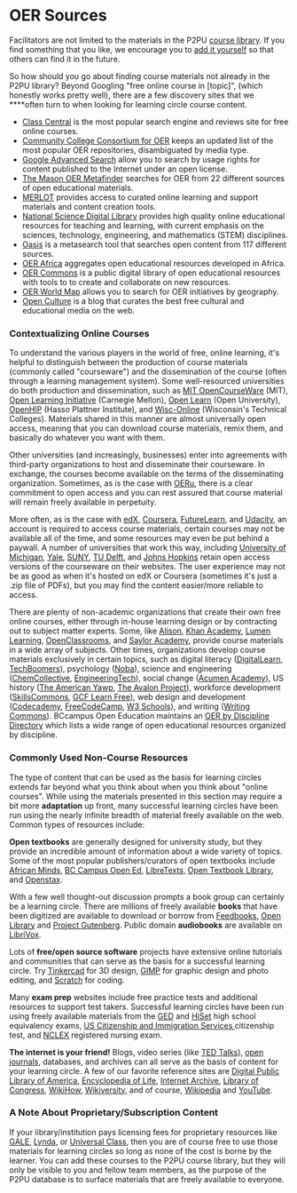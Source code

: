 # OER Sources

Facilitators are not limited to the materials in the P2PU [course library](https://www.p2pu.org/en/courses/). If you find something that you like, we encourage you to [add it yourself](https://learningcircles.p2pu.org/en/course/create/) so that others can find it in the future. 

So how should you go about finding course materials not already in the P2PU library? Beyond Googling "free online course in \[topic\]", \(which honestly works pretty well\), there are a few discovery sites that we ****often turn to when looking for learning circle course content. 

* [Class Central](https://www.class-central.com/) is the most popular search engine and reviews site for free online courses.
* [Community College Consortium for OER](https://www.cccoer.org/learn/find-oer/) keeps an updated list of the most popular OER repositories, disambiguated by media type.
* [Google Advanced Search](http://www.google.com/advanced_search) allow you to search by usage rights for content published to the Internet under an open license. 
* [The Mason OER Metafinder](https://oer.deepwebaccess.com/oer/) searches for OER from 22 different sources of open educational materials.
* [MERLOT](https://www.merlot.org/merlot/) provides access to curated online learning and support materials and content creation tools.
* [National Science Digital Library](https://nsdl.oercommons.org/) provides high quality online educational resources for teaching and learning, with current emphasis on the sciences, technology, engineering, and mathematics \(STEM\) disciplines.
* [Oasis](https://oasis.geneseo.edu/) is a metasearch tool that searches open content from 117 different sources.
* [OER Africa](https://www.oerafrica.org/) aggregates open educational resources developed in Africa. 
* [OER Commons](https://www.oercommons.org/) is a public digital library of open educational resources with tools to to create and collaborate on new resources. 
* [OER World Map](https://oerworldmap.org/) allows you to search for OER initiatives by geography.
* [Open Culture](http://www.openculture.com/freeonlinecourses) is a blog that curates the best free cultural and educational media on the web.

### ​Contextualizing Online Courses

To understand the various players in the world of free, online learning, it's helpful to distinguish between the production of course materials \(commonly called "courseware"\) and the dissemination of the course \(often through a learning management system\). Some well-resourced universities do both production and dissemination, such as [MIT OpenCourseWare](https://ocw.mit.edu/index.htm) \(MIT\), [Open Learning Initiative](https://oli.cmu.edu/) \(Carnegie Mellon\), [Open Learn](https://www.open.edu/openlearn/) \(Open University\), [OpenHIP](https://open.hpi.de/) \(Hasso Plattner Institute\), and [Wisc-Online](https://www.wisc-online.com/) \(Wisconsin's Technical Colleges\). Materials shared in this manner are almost universally open access, meaning that you can download course materials, remix them, and basically do whatever you want with them. 

Other universities \(and increasingly, businesses\) enter into agreements with third-party organizations to host and disseminate their courseware. In exchange, the courses become available on the terms of the disseminating organization. Sometimes, as is the case with [OERu](https://oeru.org/), there is a clear commitment to open access and you can rest assured that course material will remain freely available in perpetuity. 

More often, as is the case with [edX](https://www.edx.org/), [Coursera](https://www.coursera.org/), [FutureLearn](https://www.futurelearn.com/), and [Udacity](https://www.udacity.com/), an account is required to access course materials, certain courses may not be available all of the time, and some resources may even be put behind a paywall.  A number of universities that work this way, including [University of Michigan](https://open.umich.edu/), [Yale](https://oyc.yale.edu/), [SUNY](https://oer.suny.edu/), [TU Delft](https://ocw.tudelft.nl/), and [Johns Hopkins](https://ocw.jhsph.edu/) retain open access versions of the courseware on their websites. The user experience may not be as good as when it's hosted on edX or Coursera \(sometimes it's just a .zip file of PDFs\), but you may find the content easier/more reliable to access.

There are plenty of non-academic organizations that create their own free online courses, either through in-house learning design or by contracting out to subject matter experts. Some, like [Alison](https://alison.com/courses), [Khan Academy](https://www.khanacademy.org/), [Lumen Learning](https://lumenlearning.com/courses/), [OpenClassrooms](https://openclassrooms.com/), and [Saylor Academy](https://www.saylor.org/), provide course materials in a wide array of subjects. Other times, organizations develop course materials exclusively in certain topics, such as digital literacy \([DigitalLearn](https://digitallearn.org/), [TechBoomers](https://techboomers.com/)\), psychology \([Noba](https://nobaproject.com/)\), science and engineering \([ChemCollective](http://www.chemcollective.org/), [EngineeringTech](http://engineertech.org/)\), social change \([Acumen Academy](https://www.plusacumen.org/)\), US history \([The American Yawp](http://www.americanyawp.com/), [The Avalon Project](https://avalon.law.yale.edu/subject_menus/major.asp)\), workforce development \([SkillsCommons](https://www.skillscommons.org/), [GCF Learn Free](https://edu.gcfglobal.org/en/)\), web design and development \([Codecademy](https://www.codecademy.com/), [FreeCodeCamp](https://www.freecodecamp.org/), [W3 Schools](https://www.w3schools.com/)\), and writing \([Writing Commons](https://writingcommons.org/)\). BCcampus Open Education maintains an [OER by Discipline Directory](https://opentextbc.ca/oerdiscipline/) which lists a wide range of open educational resources organized by discipline.

### **Commonly Used Non-Course Resources**

The type of content that can be used as the basis for learning circles extends far beyond what you think about when you think about "online courses". While using the materials presented in this section may require a bit more **adaptation** up front, many successful learning circles have been run using the nearly infinite breadth of material freely available on the web. Common types of resources include:

**Open textbooks** are generally designed for university study, but they provide an incredible amount of information about a wide variety of topics. Some of the most popular publishers/curators of open textbooks include [African Minds](http://www.africanminds.co.za/), [BC Campus Open Ed](https://open.bccampus.ca/), [LibreTexts](https://libretexts.org/), [Open Textbook Library](https://open.umn.edu/opentextbooks/), and [Openstax](https://openstax.org/).

With a few well thought-out discussion prompts a book group can certainly be a learning circle. There are millions of freely available **books** that have been digitized are available to download or borrow from [Feedbooks](http://www.feedbooks.com/publicdomain), [Open Library](https://openlibrary.org/) and [Project Gutenberg](https://www.gutenberg.org/). Public domain **audiobooks** are available on [LibriVox](https://librivox.org/). 

Lots of **free/open source software** projects have extensive online tutorials and communities that can serve as the basis for a successful learning circle. Try [Tinkercad](https://www.tinkercad.com/) for 3D design, [GIMP](https://www.gimp.org/) for graphic design and photo editing, and [Scratch](https://scratch.mit.edu/) for coding.

Many **exam prep** websites include free practice tests and additional resources to support test takers. Successful learning circles have been run using freely available materials from the [GED](https://ged.com/study/free_online_ged_test/) and [HiSet](https://hiset.ets.org/resources/prep/) high school equivalency exams, [US Citizenship and Immigration Services ](https://www.uscis.gov/citizenship)citizenship test, and [NCLEX](https://www.ncsbn.org/nclex-practice-exam.htm) registered nursing exam.

**The internet is your friend!** Blogs, video series \(like [TED Talks](https://www.ted.com/)\), [open journals](https://www.cccoer.org/learn/find-oer/open-journals/), databases, and archives can all serve as the basis of content for your learning circle. A few of our favorite reference sites are [Digital Public Library of America](https://dp.la/), [Encyclopedia of Life](https://eol.org/), [Internet Archive](https://archive.org/), [Library of Congress](https://www.loc.gov/free-to-use/), [WikiHow](https://www.wikihow.com/Main-Page), [Wikiversity](https://en.wikiversity.org/wiki/Wikiversity:Main_Page), and of course, [Wikipedia](https://en.wikipedia.org/wiki/Main_Page) and [YouTube](https://www.youtube.com/).

### **A Note About Proprietary/Subscription Content**

If your library/institution pays licensing fees for proprietary resources like [GALE](https://www.gale.com/c/gale-courses), [Lynda](https://www.lynda.com/), or [Universal Class](https://library.universalclass.com/index.htm), then you are of course free to use those materials for learning circles so long as none of the cost is borne by the learner. You can add these courses to the P2PU course library, but they will only be visible to you and fellow team members, as the purpose of the P2PU database is to surface materials that are freely available to everyone.








